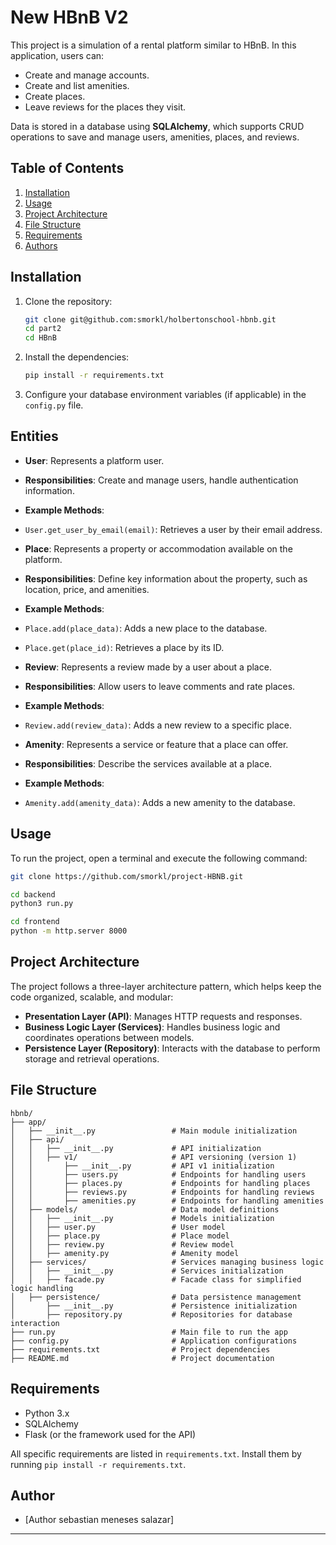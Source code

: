 # New HBnB V2

This project is a simulation of a rental platform similar to HBnB. In this application, users can:
- Create and manage accounts.
- Create and list amenities.
- Create places.
- Leave reviews for the places they visit.

Data is stored in a database using **SQLAlchemy**, which supports CRUD operations to save and manage users, amenities, places, and reviews.

## Table of Contents
1. [Installation](#installation)
2. [Usage](#usage)
3. [Project Architecture](#project-architecture)
4. [File Structure](#file-structure)
5. [Requirements](#requirements)
6. [Authors](#authors)

## Installation

1. Clone the repository:
    ```bash
    git clone git@github.com:smorkl/holbertonschool-hbnb.git
    cd part2
    cd HBnB
    ```

2. Install the dependencies:
    ```bash
    pip install -r requirements.txt
    ```

3. Configure your database environment variables (if applicable) in the `config.py` file.

## Entities
- **User**: Represents a platform user.
- **Responsibilities**: Create and manage users, handle authentication information.
- **Example Methods**:
- `User.get_user_by_email(email)`: Retrieves a user by their email address.

- **Place**: Represents a property or accommodation available on the platform.
- **Responsibilities**: Define key information about the property, such as location, price, and amenities.
- **Example Methods**:
- `Place.add(place_data)`: Adds a new place to the database.
- `Place.get(place_id)`: Retrieves a place by its ID.

- **Review**: Represents a review made by a user about a place.
- **Responsibilities**: Allow users to leave comments and rate places.
- **Example Methods**:
- `Review.add(review_data)`: Adds a new review to a specific place.

- **Amenity**: Represents a service or feature that a place can offer.
- **Responsibilities**: Describe the services available at a place.
- **Example Methods**:
- `Amenity.add(amenity_data)`: Adds a new amenity to the database.

## Usage

To run the project, open a terminal and execute the following command:
```bash
git clone https://github.com/smorkl/project-HBNB.git
```
```bash
cd backend
python3 run.py
```
```bash
cd frontend
python -m http.server 8000
```
## Project Architecture

The project follows a three-layer architecture pattern, which helps keep the code organized, scalable, and modular:

- **Presentation Layer (API)**: Manages HTTP requests and responses.
- **Business Logic Layer (Services)**: Handles business logic and coordinates operations between models.
- **Persistence Layer (Repository)**: Interacts with the database to perform storage and retrieval operations.

## File Structure

```plaintext
hbnb/
├── app/
│   ├── __init__.py                 # Main module initialization
│   ├── api/
│   │   ├── __init__.py             # API initialization
│   │   ├── v1/                     # API versioning (version 1)
│   │       ├── __init__.py         # API v1 initialization
│   │       ├── users.py            # Endpoints for handling users
│   │       ├── places.py           # Endpoints for handling places
│   │       ├── reviews.py          # Endpoints for handling reviews
│   │       ├── amenities.py        # Endpoints for handling amenities
│   ├── models/                     # Data model definitions
│   │   ├── __init__.py             # Models initialization
│   │   ├── user.py                 # User model
│   │   ├── place.py                # Place model
│   │   ├── review.py               # Review model
│   │   ├── amenity.py              # Amenity model
│   ├── services/                   # Services managing business logic
│   │   ├── __init__.py             # Services initialization
│   │   ├── facade.py               # Facade class for simplified logic handling
│   ├── persistence/                # Data persistence management
│       ├── __init__.py             # Persistence initialization
│       ├── repository.py           # Repositories for database interaction
├── run.py                          # Main file to run the app
├── config.py                       # Application configurations
├── requirements.txt                # Project dependencies
├── README.md                       # Project documentation
```

## Requirements

- Python 3.x
- SQLAlchemy
- Flask (or the framework used for the API)

All specific requirements are listed in `requirements.txt`. Install them by running `pip install -r requirements.txt`.

## Author

- [Author sebastian meneses salazar]

---
